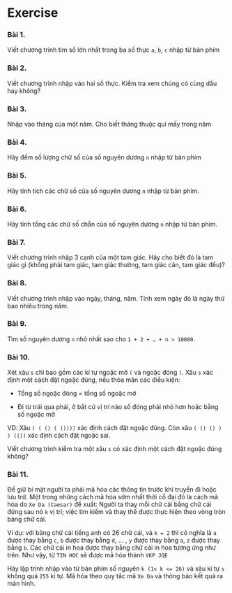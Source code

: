 # Exercise

 ### Bài 1. 

Viết chương trình tìm số lớn nhất trong ba số thực `a`, `b`, `c` nhập từ bàn phím

 ### Bài 2.  

Viết chương trình nhập vào hai số thực. Kiểm tra xem chúng có cùng dấu hay không?

 ### Bài 3.  
 
 Nhập vào tháng của một năm. Cho biết tháng thuộc quí mấy trong năm

 ### Bài 4.  
 
 Hãy đếm số lượng chữ số của số nguyên dương `n` nhập từ bàn phím

 ### Bài 5.  
 
 Hãy tính tích các chữ số của số nguyên dương `n` nhập từ bàn phím. 

 ### Bài 6.  
 
 Hãy tính tổng các chữ số chẵn của số nguyên dương `n` nhập từ bàn phím. 

 ### Bài 7.  
 
 Viết chương trình nhập 3 cạnh của một tam giác. Hãy cho biết đó là tam giác gì (không phải tam giác, tam giác thường, tam giác cân, tam giác đều)?

 ### Bài 8.  
 
 Viết chương trình nhập vào ngày, tháng, năm. Tính xem ngày đó là ngày thứ bao nhiêu trong năm.

 ### Bài 9.  
 
 Tìm số nguyên dương `n` nhỏ nhất sao cho `1 + 2 + … + n > 10000.`

 ### Bài 10. 

Xét xâu `s` chỉ bao gồm các kí tự ngoặc mở `(` và ngoặc đóng `)`. Xâu `s` xác định một cách đặt ngoặc đúng, nếu thỏa mãn các điều kiện:

- Tổng số ngoặc đóng = tổng số ngoặc mở

- Đi từ trái qua phải, ở bất cứ vị trí nào số đóng phải nhỏ hơn hoặc bằng số ngoặc mở

VD: Xâu `( ( () ( ())))` xác định cách đặt ngoặc đúng. Còn xâu `( () () ) ) (())` xác định cách đặt ngoặc sai.

Viết chương trình kiểm tra một xâu `s` có xác định một cách đặt ngoặc đúng không?

 ### Bài 11. 

Đề giữ bí mật người ta phải mã hóa các thông tin trước khi truyền đi hoặc lưu trữ. Một trong những cách mã hóa sớm nhất thời cổ đại đó là cách mã hóa do `Xe Da (Caesar)` đề xuất: Người ta thay mỗi chữ cái bằng chữ cái đứng sau nó `k` vị trí; việc tìm kiếm và thay thế được thực hiện theo vòng tròn bảng chữ cái.

Ví dụ: với bảng chữ cái tiếng anh có 26 chữ cái, và `k = 2` thì có nghĩa là `a` được thay bằng `c`, `b` được thay bằng `d`, ... , `y` được thay bằng `a`, `z` được thay bằng `b`. Các chữ cái in hoa được thay bằng chữ cái in hoa tương ứng như trên. Như vậy, từ `TIN HOC` sẽ được mã hóa thành `VKP JQE`

Hãy lập trình nhập vào từ bàn phím số nguyên `k (1< k <= 26)` và xâu kí tự `s` không quá `255` kí tự. Mã hóa theo quy tắc mã `Xe Da` và thông báo kết quả ra màn hình.